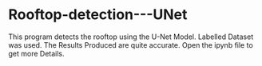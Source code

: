 # Rooftop-detection---UNet

This program detects the rooftop using the U-Net Model. 
Labelled Dataset was used. 
The Results Produced are quite accurate.
Open the ipynb file to get more Details.
